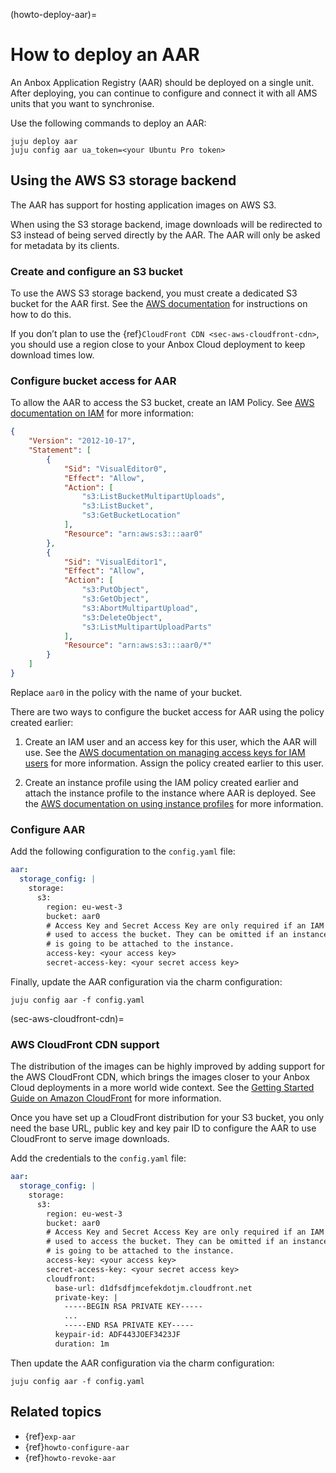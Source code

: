 (howto-deploy-aar)=
# How to deploy an AAR

An Anbox Application Registry (AAR) should be deployed on a single unit. After deploying, you can continue to configure and connect it with all AMS units that you want to synchronise.

Use the following commands to deploy an AAR:

    juju deploy aar
    juju config aar ua_token=<your Ubuntu Pro token>

## Using the AWS S3 storage backend

The AAR has support for hosting application images on AWS S3.

When using the S3 storage backend, image downloads will be redirected to S3 instead of being served directly by the AAR. The AAR will only be asked for metadata by its clients.

### Create and configure an S3 bucket

To use the AWS S3 storage backend, you must create a dedicated S3 bucket for the AAR first. See the [AWS documentation](https://docs.aws.amazon.com/AmazonS3/latest/userguide/creating-bucket.html) for instructions on how to do this.

If you don’t plan to use the {ref}`CloudFront CDN <sec-aws-cloudfront-cdn>`, you should use a region close to your Anbox Cloud deployment to keep download times low.

### Configure bucket access for AAR

To allow the AAR to access the S3 bucket, create an IAM Policy. See [AWS documentation on IAM](https://docs.aws.amazon.com/IAM/latest/UserGuide/introduction.html) for more information:

```json
{
    "Version": "2012-10-17",
    "Statement": [
        {
            "Sid": "VisualEditor0",
            "Effect": "Allow",
            "Action": [
                "s3:ListBucketMultipartUploads",
                "s3:ListBucket",
                "s3:GetBucketLocation"
            ],
            "Resource": "arn:aws:s3:::aar0"
        },
        {
            "Sid": "VisualEditor1",
            "Effect": "Allow",
            "Action": [
                "s3:PutObject",
                "s3:GetObject",
                "s3:AbortMultipartUpload",
                "s3:DeleteObject",
                "s3:ListMultipartUploadParts"
            ],
            "Resource": "arn:aws:s3:::aar0/*"
        }
    ]
}
```

Replace `aar0` in the policy with the name of your bucket.

There are two ways to configure the bucket access for AAR using the policy created earlier:

1. Create an IAM user and an access key for this user, which the AAR will use. See the [AWS documentation on managing access keys for IAM users](https://docs.aws.amazon.com/IAM/latest/UserGuide/id_credentials_access-keys.html) for more information. Assign the policy created earlier to this user.

2. Create an instance profile using the IAM policy created earlier and attach the instance profile to the instance where AAR is deployed. See the [AWS documentation on using instance profiles](https://docs.aws.amazon.com/IAM/latest/UserGuide/id_roles_use_switch-role-ec2_instance-profiles.html) for more information.

### Configure AAR

Add the following configuration to the `config.yaml` file:

```yaml
aar:
  storage_config: |
    storage:
      s3:
        region: eu-west-3
        bucket: aar0
        # Access Key and Secret Access Key are only required if an IAM user is
        # used to access the bucket. They can be omitted if an instance profile
        # is going to be attached to the instance.
        access-key: <your access key>
        secret-access-key: <your secret access key>
```

Finally, update the AAR configuration via the charm configuration:

    juju config aar -f config.yaml

(sec-aws-cloudfront-cdn)=
### AWS CloudFront CDN support

The distribution of the images can be highly improved by adding support for the AWS CloudFront CDN, which brings the images closer to your Anbox Cloud deployments in a more world wide context. See the [Getting Started Guide on Amazon CloudFront](https://docs.aws.amazon.com/AmazonCloudFront/latest/DeveloperGuide/GettingStarted.html) for more information.

Once you have set up a CloudFront distribution for your S3 bucket, you only need the base URL, public key and key pair ID to configure the AAR to use CloudFront to serve image downloads.

Add the credentials to the `config.yaml` file:

```yaml
aar:
  storage_config: |
    storage:
      s3:
        region: eu-west-3
        bucket: aar0
        # Access Key and Secret Access Key are only required if an IAM user is
        # used to access the bucket. They can be omitted if an instance profile
        # is going to be attached to the instance.
        access-key: <your access key>
        secret-access-key: <your secret access key>
        cloudfront:
          base-url: d1dfsdfjmcefekdotjm.cloudfront.net
          private-key: |
            -----BEGIN RSA PRIVATE KEY-----
            ...
            -----END RSA PRIVATE KEY-----
          keypair-id: ADF443JOEF3423JF
          duration: 1m
```

Then update the AAR configuration via the charm configuration:

    juju config aar -f config.yaml

## Related topics
* {ref}`exp-aar`
* {ref}`howto-configure-aar`
* {ref}`howto-revoke-aar`